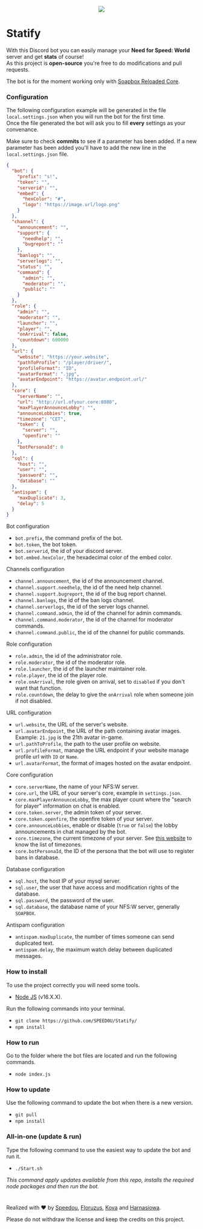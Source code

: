<p align="center">
  <img src="https://i.imgur.com/KFbTIah.png" />
</p>  

# Statify
With this Discord bot you can easily manage your **Need for Speed: World** server and get **stats** of course!  
As this project is **open-source** you're free to do modifications and pull requests.

The bot is for the moment working only with [Soapbox Reloaded Core](https://github.com/SBRW-Reloaded/reloaded-sbrw-core).

### Configuration
The following configuration example will be generated in the file `local.settings.json` when you will run the bot for the first time.  
Once the file generated the bot will ask you to fill **every** settings as your convenance.

Make sure to check **commits** to see if a parameter has been added. 
If a new parameter has been added you'll have to add the new line in the `local.settings.json` file.

```JSON
{
  "bot": {
    "prefix": "s!",
    "token": "",
    "serverid": "",
    "embed": {
      "hexColor": "#",
      "logo": "https://image.url/logo.png"
    }
  },
  "channel": {
    "announcement": "",
    "support": {
      "needhelp": "",
      "bugreport": ""
    },
    "banlogs": "",
    "serverlogs": "",
    "status": "",
    "command": {
      "admin": "",
      "moderator": "",
      "public": ""
    }
  },
  "role": {
    "admin": "",
    "moderator": "",
    "launcher": "",
    "player": "",
    "onArrival": false,
    "countdown": 600000
  },
  "url": {
    "website": "https://your.website",
    "pathToProfile": "/player/driver/",
    "profileFormat": "ID",
    "avatarFormat": ".jpg",
    "avatarEndpoint": "https://avatar.endpoint.url/"
  },
  "core": {
    "serverName": "",
    "url": "http://url.ofyour.core:8080",
    "maxPlayerAnnounceLobby": "",
    "announceLobbies": true,
    "timezone": "CET",
    "token": {
      "server": "",
      "openfire": ""
    },
    "botPersonaId": 0
  },
  "sql": {
    "host": "",
    "user": "",
    "password": "",
    "database": ""
  },
  "antispam": {
    "maxDuplicate": 3,
    "delay": 5
  }
}
```

Bot configuration
- `bot.prefix`, the command prefix of the bot.
- `bot.token`, the bot token.
- `bot.serverid`, the id of your discord server.
- `bot.embed.hexColor`, the hexadecimal color of the embed color.

Channels configuration
- `channel.announcement`, the id of the announcement channel.
- `channel.support.needhelp`, the id of the need help channel.
- `channel.support.bugreport`, the id of the bug report channel.
- `channel.banlogs`, the id of the ban logs channel.
- `channel.serverlogs`, the id of the server logs channel.
- `channel.command.admin`, the id of the channel for admin commands.
- `channel.command.moderator`, the id of the channel for moderator commands.
- `channel.command.public`, the id of the channel for public commands.

Role configuration
- `role.admin`, the id of the administrator role.
- `role.moderator`, the id of the moderator role.
- `role.launcher`, the id of the launcher maintainer role.
- `role.player`, the id of the player role.
- `role.onArrival`, the role given on arrival, set to `disabled` if you don't want that function.
- `role.countdown`, the delay to give the `onArrival` role when someone join if not disabled.

URL configuration
- `url.website`, the URL of the server's website.
- `url.avatarEndpoint`, the URL of the path containing avatar images. Example: `21.jpg` is the 21th avatar in-game.
- `url.pathToProfile`, the path to the user profile on website.
- `url.profileFormat`, manage the URL endpoint if your website manage profile url with `ID` or `Name`.
- `url.avatarFormat`, the format of images hosted on the avatar endpoint.

Core configuration
- `core.serverName`, the name of your NFS:W server.
- `core.url`, the URL of your server's core, example in `settings.json`.
- `core.maxPlayerAnnounceLobby`, the max player count where the "search for player" information on chat is enabled.
- `core.token.server`, the admin token of your server.
- `core.token.openfire`, the openfire token of your server.
- `core.announceLobbies`, enable or disable (`true` or `false`) the lobby announcements in chat managed by the bot.
- `core.timezone`, the current timezone of your server. See [this website](https://24timezones.com/time-zones) to know the list of timezones.
- `core.botPersonaId`, the ID of the persona that the bot will use to register bans in database.

Database configuration
- `sql.host`, the host IP of your mysql server.
- `sql.user`, the user that have access and modification rights of the database.
- `sql.password`, the password of the user.
- `sql.database`, the database name of your NFS:W server, generally `SOAPBOX`.

Antispam configuration
- `antispam.maxDuplicate`, the number of times someone can send duplicated text.
- `antispam.delay`, the maximum watch delay between duplicated messages.

### How to install

To use the project correctly you will need some tools.
- [Node JS](https://nodejs.org/en/) (v16.X.X).

Run the following commands into your terminal.
- `git clone https://github.com/SPEED0U/Statify/`
- `npm install`


### How to run

Go to the folder where the bot files are located and run the following commands.
- `node index.js`

### How to update

Use the following command to update the bot when there is a new version.
- `git pull`
- `npm install`

### All-in-one (update & run)

Type the following command to use the easiest way to update the bot and run it.
- `./Start.sh`

*This command apply updates available from this repo, installs the required node packages and then run the bot.*


#
Realized with ❤️ by [Speedou](https://github.com/SPEED0U), [Floruzus](https://github.com/Floruzus), [Kova](https://github.com/Kovania) and [Harnasiowa](https://github.com/harnasiowa).

Please do not withdraw the license and keep the credits on this project.
